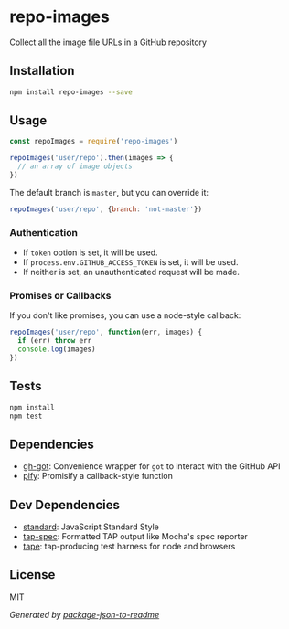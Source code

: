 # repo-images

Collect all the image file URLs in a GitHub repository

## Installation

```sh
npm install repo-images --save
```

## Usage

```js
const repoImages = require('repo-images')

repoImages('user/repo').then(images => {
  // an array of image objects
})
```

The default branch is `master`, but you can override it:

```js
repoImages('user/repo', {branch: 'not-master'})
```

### Authentication

- If `token` option is set, it will be used.
- If `process.env.GITHUB_ACCESS_TOKEN` is set, it will be used.
- If neither is set, an unauthenticated request will be made.

### Promises or Callbacks

If you don't like promises, you can use a node-style callback:

```js
repoImages('user/repo', function(err, images) {
  if (err) throw err
  console.log(images)
})
```

## Tests

```sh
npm install
npm test
```

## Dependencies

- [gh-got](https://github.com/sindresorhus/gh-got): Convenience wrapper for `got` to interact with the GitHub API
- [pify](https://github.com/sindresorhus/pify): Promisify a callback-style function

## Dev Dependencies

- [standard](https://github.com/feross/standard): JavaScript Standard Style
- [tap-spec](https://github.com/scottcorgan/tap-spec): Formatted TAP output like Mocha&#39;s spec reporter
- [tape](https://github.com/substack/tape): tap-producing test harness for node and browsers

## License

MIT

_Generated by [package-json-to-readme](https://github.com/zeke/package-json-to-readme)_

